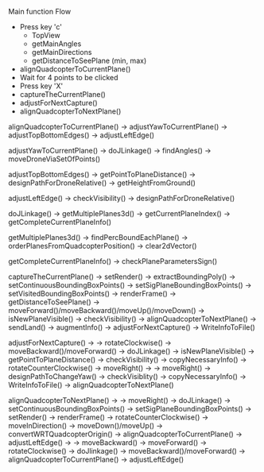 Main function Flow

- Press key 'c'
    - TopView
    - getMainAngles
    - getMainDirections
    - getDistanceToSeePlane (min, max)
- alignQuadcopterToCurrentPlane()
- Wait for 4 points to be clicked
- Press key 'X'
- captureTheCurrentPlane()
- adjustForNextCapture()
- alignQuadcopterToNextPlane()

alignQuadcopterToCurrentPlane() -> adjustYawToCurrentPlane()
                                -> adjustTopBottomEdges()
                                -> adjustLeftEdge()

adjustYawToCurrentPlane()   -> doJLinkage()
                            -> findAngles()
                            -> moveDroneViaSetOfPoints()

adjustTopBottomEdges()  -> getPointToPlaneDistance()
                        -> designPathForDroneRelative()
                        -> getHeightFromGround()

adjustLeftEdge() -> checkVisibility()
                 -> designPathForDroneRelative()

doJLinkage()    -> getMultiplePlanes3d()
                -> getCurrentPlaneIndex()
                -> getCompleteCurrentPlaneInfo()

getMultiplePlanes3d()   -> findPercBoundEachPlane()
                        -> orderPlanesFromQuadcopterPosition()
                        -> clear2dVector()

getCompleteCurrentPlaneInfo() -> checkPlaneParametersSign()

captureTheCurrentPlane() -> setRender()
                         -> extractBoundingPoly()
                         -> setContinuousBoundingBoxPoints()
                         -> setSigPlaneBoundingBoxPoints()
                         -> setVisitedBoundingBoxPoints()
                         -> renderFrame()
                         -> getDistanceToSeePlane()
                         -> moveForward()/moveBackward()/moveUp()/moveDown()
                         -> isNewPlaneVisible()
                         -> checkVisibility()
                         -> alignQuadcopterToNextPlane()
                         -> sendLand()
                         -> augmentInfo()
                         -> adjustForNextCapture()
                         -> WriteInfoToFile()

adjustForNextCapture() -> -> rotateClockwise()
                          -> moveBackward()/moveForward()
                          -> doJLinkage()
                          -> isNewPlaneVisible()
                          -> getPointToPlaneDistance()
                          -> checkVisibility()
                          -> copyNecessaryInfo()
                          -> rotateCounterClockwise()
                          -> moveRight()
                       -> -> moveRight()
                          -> designPathToChangeYaw()
                          -> checkVisiblity()
                          -> copyNecessaryInfo()
                       -> WriteInfoToFile()
                       -> alignQuadcopterToNextPlane()



alignQuadcopterToNextPlane() -> -> moveRight()
                                -> doJLinkage()
                                -> setContinuousBoundingBoxPoints()
                                -> setSigPlaneBoundingBoxPoints()
                                -> setRender()
                                -> renderFrame()
                                -> rotateCounterClockwise()
                                -> moveInDirection()
                                -> moveDown()/moveUp()
                                -> convertWRTQuadcopterOrigin()
                                -> alignQuadcopterToCurrentPlane()
                                -> adjustLeftEdge()
                             -> -> moveBackward()
                                -> moveForward()
                                -> rotateClockwise()
                                -> doJlinkage()
                                -> moveBackward()/moveForward()
                                -> alignQuadcopterToCurrentPlane()
                                -> adjustLeftEdge()
